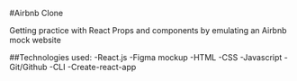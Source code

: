 #Airbnb Clone

Getting practice with React Props and components by emulating an Airbnb mock website

##Technologies used:
-React.js
-Figma mockup
-HTML
-CSS
-Javascript
-Git/Github
-CLI
-Create-react-app
